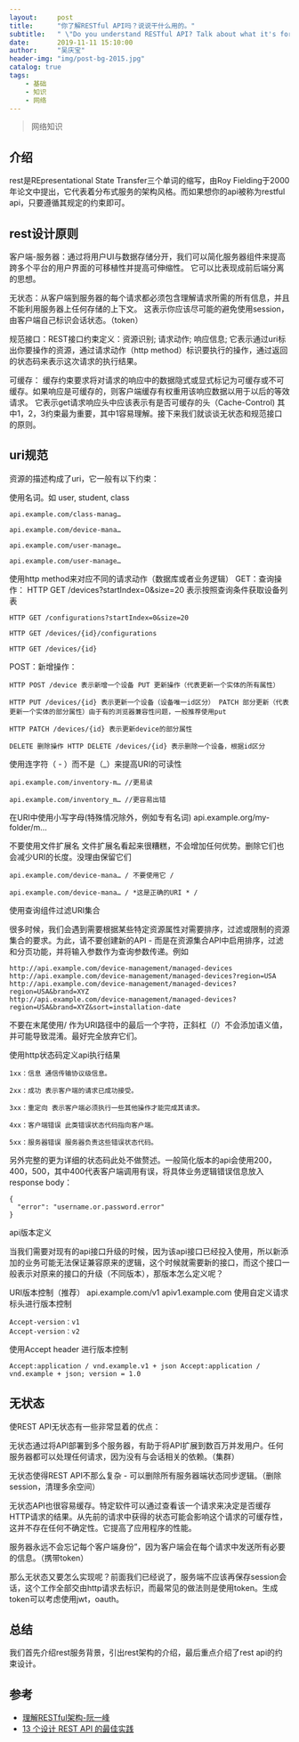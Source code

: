 ```yaml
---
layout:     post
title:      "你了解RESTful API吗？说说干什么用的。"
subtitle:   " \"Do you understand RESTful API? Talk about what it's for\""
date:       2019-11-11 15:10:00
author:     "吴庆宝"
header-img: "img/post-bg-2015.jpg"
catalog: true
tags:
    - 基础
    - 知识
    - 网络
---
```


>  网络知识

## 介绍
rest是REpresentational State Transfer三个单词的缩写，由Roy Fielding于2000年论文中提出，它代表着分布式服务的架构风格。而如果想你的api被称为restful api，只要遵循其规定的约束即可。

## rest设计原则
客户端-服务器：通过将用户UI与数据存储分开，我们可以简化服务器组件来提高跨多个平台的用户界面的可移植性并提高可伸缩性。 它可以比表现成前后端分离的思想。

无状态：从客户端到服务器的每个请求都必须包含理解请求所需的所有信息，并且不能利用服务器上任何存储的上下文。 这表示你应该尽可能的避免使用session，由客户端自己标识会话状态。（token）

规范接口：REST接口约束定义：资源识别; 请求动作; 响应信息; 它表示通过uri标出你要操作的资源，通过请求动作（http method）标识要执行的操作，通过返回的状态码来表示这次请求的执行结果。

可缓存： 缓存约束要求将对请求的响应中的数据隐式或显式标记为可缓存或不可缓存。如果响应是可缓存的，则客户端缓存有权重用该响应数据以用于以后的等效请求。 它表示get请求响应头中应该表示有是否可缓存的头（Cache-Control) 其中1，2，3约束最为重要，其中1容易理解。接下来我们就谈谈无状态和规范接口的原则。

## uri规范
资源的描述构成了uri，它一般有以下约束：

使用名词。如 user, student, class
```
api.example.com/class-manag…

api.example.com/device-mana…

api.example.com/user-manage…

api.example.com/user-manage…
```
使用http method来对应不同的请求动作（数据库或者业务逻辑） GET：查询操作：
HTTP GET /devices?startIndex=0&size=20 表示按照查询条件获取设备列表
```
HTTP GET /configurations?startIndex=0&size=20

HTTP GET /devices/{id}/configurations

HTTP GET /devices/{id}
```
POST：新增操作：
```
HTTP POST /device 表示新增一个设备 PUT 更新操作（代表更新一个实体的所有属性）

HTTP PUT /devices/{id} 表示更新一个设备（设备唯一id区分） PATCH 部分更新（代表更新一个实体的部分属性）由于有的浏览器兼容性问题，一般推荐使用put

HTTP PATCH /devices/{id} 表示更新device的部分属性

DELETE 删除操作 HTTP DELETE /devices/{id} 表示删除一个设备，根据id区分
```
使用连字符（ - ）而不是（_）来提高URI的可读性
```
api.example.com/inventory-m… //更易读

api.example.com/inventory_m… //更容易出错
```
在URI中使用小写字母(特殊情况除外，例如专有名词) api.example.org/my-folder/m…

不要使用文件扩展名 文件扩展名看起来很糟糕，不会增加任何优势。删除它们也会减少URI的长度。没理由保留它们
```
api.example.com/device-mana… / 不要使用它 /

api.example.com/device-mana… / *这是正确的URI * /
```
使用查询组件过滤URI集合

很多时候，我们会遇到需要根据某些特定资源属性对需要排序，过滤或限制的资源集合的要求。为此，请不要创建新的API - 而是在资源集合API中启用排序，过滤和分页功能，并将输入参数作为查询参数传递。例如
```
http://api.example.com/device-management/managed-devices
http://api.example.com/device-management/managed-devices?region=USA
http://api.example.com/device-management/managed-devices?region=USA&brand=XYZ
http://api.example.com/device-management/managed-devices?region=USA&brand=XYZ&sort=installation-date
```
不要在末尾使用/
作为URI路径中的最后一个字符，正斜杠（/）不会添加语义值，并可能导致混淆。最好完全放弃它们。

使用http状态码定义api执行结果
```
1xx：信息 通信传输协议级信息。

2xx：成功 表示客户端的请求已成功接受。

3xx：重定向 表示客户端必须执行一些其他操作才能完成其请求。

4xx：客户端错误 此类错误状态代码指向客户端。

5xx：服务器错误 服务器负责这些错误状态代码。 
```
另外完整的更为详细的状态码此处不做赘述。一般简化版本的api会使用200，400，500，其中400代表客户端调用有误，将具体业务逻辑错误信息放入response body：
```
{
  "error": "username.or.password.error"
}
```

api版本定义

当我们需要对现有的api接口升级的时候，因为该api接口已经投入使用，所以新添加的业务可能无法保证兼容原来的逻辑，这个时候就需要新的接口，而这个接口一般表示对原来的接口的升级（不同版本），那版本怎么定义呢？

URI版本控制（推荐） api.example.com/v1 apiv1.example.com
使用自定义请求标头进行版本控制 
```
Accept-version：v1 
Accept-version：v2
```
使用Accept header 进行版本控制 
```
Accept:application / vnd.example.v1 + json Accept:application / vnd.example + json; version = 1.0
```

## 无状态
使REST API无状态有一些非常显着的优点：

无状态通过将API部署到多个服务器，有助于将API扩展到数百万并发用户。任何服务器都可以处理任何请求，因为没有与会话相关的依赖。（集群）

无状态使得REST API不那么复杂 - 可以删除所有服务器端状态同步逻辑。（删除session，清理多余空间）

无状态API也很容易缓存。特定软件可以通过查看该一个请求来决定是否缓存HTTP请求的结果。从先前的请求中获得的状态可能会影响这个请求的可缓存性，这并不存在任何不确定性。它提高了应用程序的性能。

服务器永远不会忘记每个客户端身份”，因为客户端会在每个请求中发送所有必要的信息。（携带token）

那么无状态又要怎么实现呢？前面我们已经说了，服务端不应该再保存session会话，这个工作全部交由http请求去标识，而最常见的做法则是使用token。生成token可以考虑使用jwt，oauth。

## 总结
我们首先介绍rest服务背景，引出rest架构的介绍，最后重点介绍了rest api的约束设计。

## 参考
- [理解RESTful架构-阮一峰](https://www.ruanyifeng.com/blog/2011/09/restful.html)
- [13 个设计 REST API 的最佳实践](https://segmentfault.com/a/1190000017464263)
 
